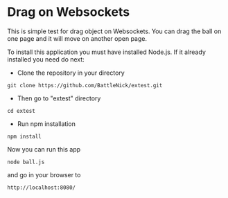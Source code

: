 Drag on Websockets
===========================

This is simple test for drag object on Websockets. You can drag the ball on one page and it will move on another open page.

To install this application you must have installed Node.js. If it already installed
you need do next:


- Сlone the repository in your directory

````
git clone https://github.com/BattleNick/extest.git
````

- Then go to "extest" directory

````
cd extest
````

- Run npm installation

````
npm install
````


 Now you can run this app
 
 ````
 node ball.js
 ````
 
and go in your browser to

````
http://localhost:8080/
````